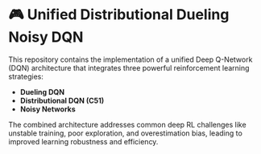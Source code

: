 # 🎮 Unified Distributional Dueling Noisy DQN

This repository contains the implementation of a unified Deep Q-Network (DQN) architecture that integrates three powerful reinforcement learning strategies:
- **Dueling DQN**
- **Distributional DQN (C51)**
- **Noisy Networks**

The combined architecture addresses common deep RL challenges like unstable training, poor exploration, and overestimation bias, leading to improved learning robustness and efficiency.

